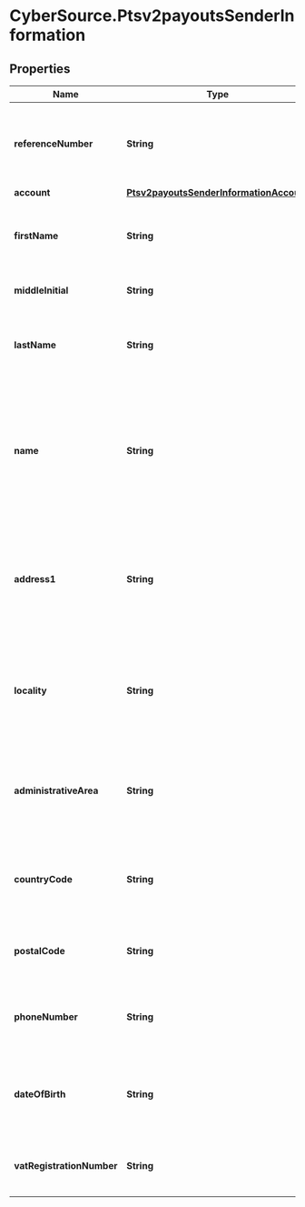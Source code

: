 # CyberSource.Ptsv2payoutsSenderInformation

## Properties
Name | Type | Description | Notes
------------ | ------------- | ------------- | -------------
**referenceNumber** | **String** | Reference number generated by you that uniquely identifies the sender. | [optional] 
**account** | [**Ptsv2payoutsSenderInformationAccount**](Ptsv2payoutsSenderInformationAccount.md) |  | [optional] 
**firstName** | **String** | First name of sender (Optional). * CTV (14) * Paymentech (30)  | [optional] 
**middleInitial** | **String** | Recipient middle initial (Optional).  | [optional] 
**lastName** | **String** | Recipient last name (Optional). * CTV (14) * Paymentech (30)  | [optional] 
**name** | **String** | Name of sender.  **Funds Disbursement**  This value is the name of the originator sending the funds disbursement. * CTV, Paymentech (30)  | [optional] 
**address1** | **String** | Street address of sender.  **Funds Disbursement**  This value is the address of the originator sending the funds disbursement.  | [optional] 
**locality** | **String** | City of sender.  **Funds Disbursement**  This value is the city of the originator sending the funds disbursement.  | [optional] 
**administrativeArea** | **String** | Sender’s state. Use the State, Province, and Territory Codes for the United States and Canada.  | [optional] 
**countryCode** | **String** | Country of sender. Use the ISO Standard Country Codes. * CTV (3)  | [optional] 
**postalCode** | **String** | Sender’s postal code. Required only for FDCCompass. | [optional] 
**phoneNumber** | **String** | Sender’s phone number. Required only for FDCCompass. | [optional] 
**dateOfBirth** | **String** | Sender’s date of birth in YYYYMMDD format. Required only for FDCCompass. | [optional] 
**vatRegistrationNumber** | **String** | Customer&#39;s government-assigned tax identification number.  | [optional] 


